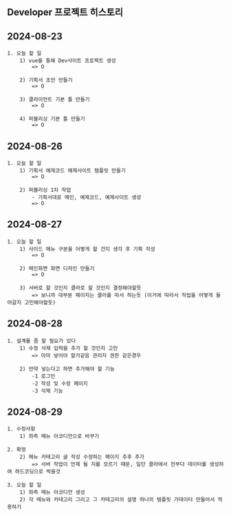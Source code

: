 ## Developer 프로젝트 히스토리

## 2024-08-23 
	1. 오늘 할 일 
		1) vue를 통해 Dev사이트 프로젝트 생성
			=> O
			
		2) 기획서 초안 만들기
			=> O
		
		3) 클라이언트 기본 틀 만들기
			=> O
		
		4) 퍼블리싱 기본 틀 만들기
			=> O

## 2024-08-26
	1. 오늘 할 일
		1) 기획서 예제코드 예제사이트 템플릿 만들기
			=> O
		
		2) 퍼블리싱 1차 작업
			- 기획서대로 메인, 예제코드, 예제사이트 생성
			=> O
			
			
## 2024-08-27
	1. 오늘 할 일
		1) 사이드 메뉴 구분을 어떻게 할 건지 생각 후 기획 작성
			=> O
			
		2) 메인화면 화면 디자인 만들기
			=> O
			
		3) 서버로 할 것인지 클라로 할 것인지 결정해야할듯
			=> 보니까 대부분 페이지는 클라를 따서 하는듯 (이거에 따라서 작업을 어떻게 들어갈지 고민해야할듯)


## 2024-08-28
	1. 설계를 좀 할 필요가 있다
		1) 수정 삭제 입력을 추가 할 것인지 고민
			=> 아마 넣어야 할거같음 관리자 권한 같은경우

		2) 만약 넣는다고 하면 추가해야 할 기능
			-1 로그인
			-2 작성 및 수정 페이지
			-3 삭제 기능 


## 2024-08-29
	1. 수정사항
		1) 좌측 메뉴 아코디언으로 바꾸기

	2. 확정
		2) 메뉴 카테고리 글 작성 수정하는 페이지 추후 추가
			=> 서버 작업이 언제 될 지를 모르기 때문, 일단 클라에서 전부다 데이터를 생성하여 하드코딩으로 박을것

	3. 오늘 할 일
		1) 좌측 메뉴 아코디언 생성
		2) 각 메뉴와 카테고리 그리고 그 카테고리의 설명 하나의 템플릿 가데이터 만들어서 적용하기